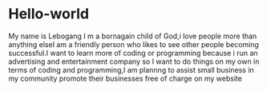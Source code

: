 # Hello-world
My name is Lebogang I m a bornagain child of God,i love people more than anything elseI am a friendly person who likes to see other people becoming successful.I want to learn more of coding or programming because i run an advertising and entertainment company so I want to do things on my own in terms of coding and programming,I am plannng to assist small business in my community promote their businesses free of charge on my website
